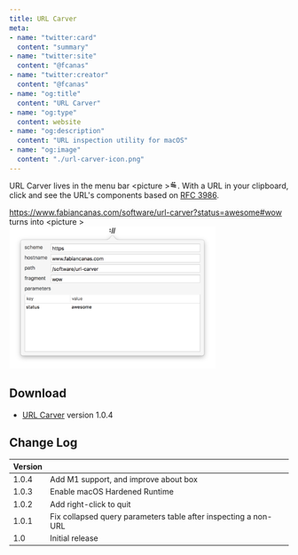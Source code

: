 ```yaml
---
title: URL Carver
meta:
- name: "twitter:card"
  content: "summary"
- name: "twitter:site"
  content: "@fcanas"
- name: "twitter:creator"
  content: "@fcanas"
- name: "og:title"
  content: "URL Carver"
- name: "og:type"
  content: website
- name: "og:description"
  content: "URL inspection utility for macOS"
- name: "og:image"
  content: "./url-carver-icon.png"
---
```


URL Carver lives in the menu bar <picture <source srcset="url-carver-icon-dark.png" media="(prefers-color-scheme: dark)">><img src="url-carver-icon.png" style="height:1em"/></picture>. With a URL in your clipboard, click and see the URL's components based on [RFC 3986](https://www.ietf.org/rfc/rfc3986.txt).

https://www.fabiancanas.com/software/url-carver?status=awesome#wow turns into
<picture <source srcset="./url-carver-screenshot-dark.png" media="(prefers-color-scheme: dark)">><img src="./url-carver-screenshot.png" width="372"/></picture>

## Download
* [URL Carver](URL-Carver.zip) version 1.0.4

## Change Log

| Version | |
|---------|-|
| 1.0.4 | Add M1 support, and improve about box |
| 1.0.3 | Enable macOS Hardened Runtime |
| 1.0.2 | Add right-click to quit |
| 1.0.1 | Fix collapsed query parameters table after inspecting a non-URL |
| 1.0   | Initial release                                                 |
